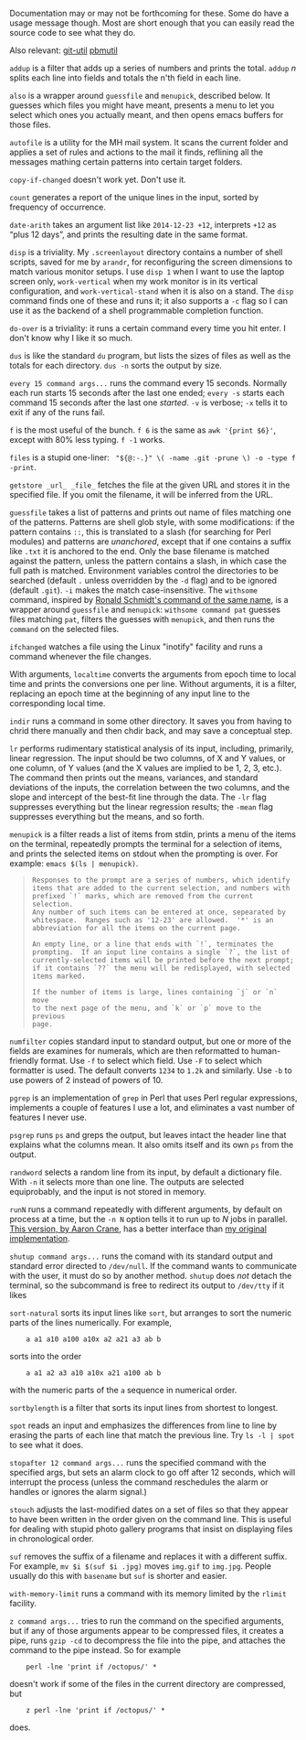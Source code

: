 Documentation may or may not be forthcoming for these.  Some do have a
usage message though.  Most are short enough that you can easily read the
source code to see what they do.

Also relevant: [git-util](https://github.com/mjdominus/git-util) [pbmutil](https://github.com/mjdominus/pbmutil)

`addup` is a filter that adds up a series of numbers and prints the
total.  `addup` _n_ splits each line into fields and totals the n'th
field in each line.

`also` is a wrapper around `guessfile` and `menupick`, described
below.  It guesses which files you might have meant, presents a menu
to let you select which ones you actually meant, and then opens emacs
buffers for those files.

`autofile` is a utility for the MH mail system.  It scans the current
folder and applies a set of rules and actions to the mail it finds,
reflining all the messages mathing certain patterns into certain
target folders.

`copy-if-changed` doesn't work yet. Don't use it.

`count` generates a report of the unique lines in the input, sorted by
frequency of occurrence.

`date-arith` takes an argument list like `2014-12-23 +12`, interprets
`+12` as “plus 12 days”, and prints the resulting date in the same
format.

`disp` is a triviality.  My `.screenlayout` directory contains a
number of shell scripts, saved for me by `arandr`, for reconfiguring
the screen dimensions to match various monitor setups.  I use `disp 1`
when I want to use the laptop screen only, `work-vertical` when my
work monitor is in its vertical configuration, and
`work-vertical-stand` when it is also on a stand.  The `disp` command
finds one of these and runs it; it also supports a `-c` flag so I can
use it as the backend of a shell programmable completion function.

`do-over` is a triviality: it runs a certain command every time you
hit enter.  I don't know why I like it so much.

`dus` is like the standard `du` program, but lists the sizes of files
as well as the totals for each directory.  `dus -n` sorts the output
by size.

`every 15 command args...` runs the command every 15 seconds. Normally
each run starts 15 seconds after the last one ended; `every -s` starts
each command 15 seconds after the last one *started*.  `-v` is
verbose; `-x` tells it to exit if any of the runs fail.

`f` is the most useful of the bunch.  `f 6` is the same as `awk
'{print $6}'`, except with 80% less typing.  `f -1` works.

`files` is a stupid one-liner: ` "${@:-.}" \( -name .git -prune \) -o -type f -print`.

`getstore _url_ _file_` fetches the file at the given URL and stores
it in the specified file.  If you omit the filename, it will be
inferred from the URL.

`guessfile` takes  a list of patterns
and prints out name of  files matching one of the patterns.
Patterns are shell glob style,
with some modifications: if the pattern contains `::`, this is
translated to a slash (for searching for Perl modules) and patterns
are _unanchored_, except that if one contains a suffix like `.txt` it
is anchored to the end.  Only the base filename is matched against the
pattern, unless the pattern contains a slash, in which case the full
path is matched.  Environment variables control the directories to be
searched (default `.` unless overridden by the `-d` flag) and to be
ignored (default `.git`).  `-i` makes the match case-insensitive.  The
`withsome` command, inspired by [Ronald Schmidt's command of the
same name](http://software-path.com/withsome.html), is a wrapper
around `guessfile` and `menupick`: `withsome command pat` guesses
files matching `pat`, filters the guesses with `menupick`, and then
runs the `command` on the selected files.

`ifchanged` watches a file using the Linux "inotify" facility and runs
a command whenever the file changes.

With arguments, `localtime` converts the arguments from epoch time to
local time and prints the conversions one per line.  Without
arguments, it is a filter, replacing an epoch time at the beginning of
any input line to the corresponding local time.

`indir` runs a command in some other directory.  It saves you from
having to chrid there manually and then chdir back, and may save a
conceptual step.

`lr` performs rudimentary statistical analysis of its input,
including, primarily, linear regression.  The input should be two
columns, of X and Y values, or one column, of Y values (and the X
values are implied to be 1, 2, 3, etc.).  The command then prints out
the means, variances, and standard deviations of the inputs, the
correlation between the two columns, and the slope and intercept of
the best-fit line through the data.  The `-lr` flag suppresses
everything but the linear regression results; the `-mean` flag
suppresses everything but the means, and so forth.

`menupick` is a filter reads a list of items from stdin, prints a menu
of the items on the terminal, repeatedly prompts the terminal for a
selection of items, and prints the selected items on stdout when the
prompting is over.  For example: `emacs $(ls | menupick)`.

>     Responses to the prompt are a series of numbers, which identify
>     items that are added to the current selection, and numbers with
>     prefixed `!` marks, which are removed from the current selection.
>     Any number of such items can be entered at once, sepearated by
>     whitespace.  Ranges such as '12-23' are allowed.  '*' is an
>     abbreviation for all the items on the current page.
> 
>     An empty line, or a line that ends with `!`, terminates the
>     prompting.  If an input line contains a single `?`, the list of
>     currently-selected items will be printed before the next prompt;
>     if it contains `??` the menu will be redisplayed, with selected
>     items marked.
> 
>     If the number of items is large, lines containing `j` or `n` move
>     to the next page of the menu, and `k` or `p` move to the previous
>     page.

`numfilter` copies standard input to standard output, but one or more
of the fields are examines for numerals, which are then reformatted to
human-friendly format. Use `-f` to select which field.  Use `-F`
to select which formatter is used.  The default converts `1234` to
`1.2k` and similarly.  Use `-b` to use powers of 2 instead of powers
of 10.

`pgrep` is an implementation of `grep` in Perl that uses Perl regular
expressions, implements a couple of features I use a lot, and
eliminates a vast number of features I never use.

`psgrep` runs `ps` and greps the output, but leaves intact the header
line that explains what the columns mean.  It also omits itself and
its own `ps` from the output.

`randword` selects a random line from its input, by default a
dictionary file.  With `-n` it selects more than one line.  The outputs
are selected equiprobably, and the input is not stored in memory.

`runN` runs a command repeatedly with different arguments, by default
on process at a time, but the `-n N` option tells it to run up to _N_
jobs in parallel.  [This version, by Aaron
Crane](http://aaroncrane.co.uk/2008/07/runN/), has a better interface
than [my original
implementation](http://blog.plover.com/prog/runN.html).

`shutup command args...` runs the comand with its standard output and
standard error directed to `/dev/null`.  If the command wants to
communicate with the user, it must do so by another method.  `shutup`
does _not_ detach the terminal, so the subcommand is free to redirect
its output to `/dev/tty` if it likes

`sort-natural` sorts its input lines like `sort`, but arranges to sort
the numeric parts of the lines numerically. For example, 

        a a1 a10 a100 a10x a2 a21 a3 ab b

sorts into the order

        a a1 a2 a3 a10 a10x a21 a100 ab b

with the numeric parts of the `a` sequence in numerical order.

`sortbylength` is a filter that sorts its input lines from shortest to
longest.

`spot` reads an input and emphasizes the differences from line to line
by erasing the parts of each line that match the previous line.  Try
`ls -l | spot` to see what it does.

`stopafter 12 command args...` runs the specified command with the
specified args, but sets an alarm clock to go off after 12 seconds,
which will interrupt the process (unless the command reschedules the
alarm or handles or ignores the alarm signal.)

`stouch` adjusts the last-modified dates on a set of files so that
they appear to have been written in the order given on the command
line.  This is useful for dealing with stupid photo gallery programs
that insist on displaying files in chronological order.

`suf` removes the suffix of a filename and replaces it with a
different suffix.  For example, `mv $i $(suf $i .jpg)` moves `img.gif`
to `img.jpg`.  People usually do this with `basename` but `suf` is
shorter and easier.

`with-memory-limit` runs a command with its memory limited by the
`rlimit` facility.

`z command args...` tries to run the command on the specified
arguments, but if any of those arguments appear to be compressed
files, it creates a pipe, runs `gzip -cd` to decompress the file into
the pipe, and attaches the command to the pipe instead.  So for
example

        perl -lne 'print if /octopus/' *

doesn't work if some of the files in the current directory are
compressed, but

        z perl -lne 'print if /octopus/' *

does.




